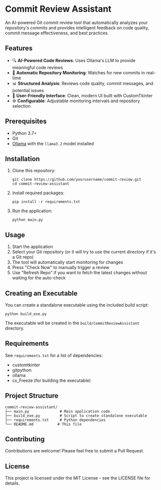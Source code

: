 # Commit Review Assistant



An AI-powered Git commit review tool that automatically analyzes your repository's commits and provides intelligent feedback on code quality, commit message effectiveness, and best practices.

## Features

- 🔍 **AI-Powered Code Reviews**: Uses Ollama's LLM to provide meaningful code reviews
- 🔄 **Automatic Repository Monitoring**: Watches for new commits in real-time
- 📊 **Structured Analysis**: Reviews code quality, commit messages, and potential issues
- 🚀 **User-Friendly Interface**: Clean, modern UI built with CustomTkinter
- ⚙️ **Configurable**: Adjustable monitoring intervals and repository selection

## Prerequisites

- Python 3.7+
- Git
- [Ollama](https://ollama.ai/) with the `llama3.2` model installed

## Installation

1. Clone this repository:
   ```
   git clone https://github.com/yourusername/commit-review.git
   cd commit-review-assistant
   ```

2. Install required packages:
   ```
   pip install -r requirements.txt
   ```

3. Run the application:
   ```
   python main.py
   ```

## Usage

1. Start the application
2. Select your Git repository (or it will try to use the current directory if it's a Git repo)
3. The tool will automatically start monitoring for changes
4. Press "Check Now" to manually trigger a review
5. Use "Refresh Repo" if you want to fetch the latest changes without waiting for the auto-check

## Creating an Executable

You can create a standalone executable using the included build script:

```
python build_exe.py
```

The executable will be created in the `build/CommitReviewAssistant` directory.

## Requirements

See `requirements.txt` for a list of dependencies:

- customtkinter
- gitpython
- ollama
- cx_Freeze (for building the executable)

## Project Structure

```
commit-review-assistant/
├── main.py              # Main application code
├── build_exe.py         # Script to create standalone executable
├── requirements.txt     # Python dependencies
└── README.md           # This file
```

## Contributing

Contributions are welcome! Please feel free to submit a Pull Request.

## License

This project is licensed under the MIT License - see the LICENSE file for details.
